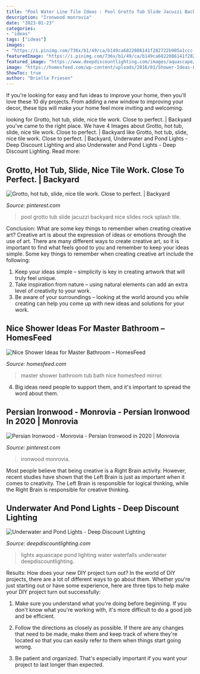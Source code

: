 ```yaml
---
title: "Pool Water Line Tile Ideas : Pool Grotto Tub Slide Jacuzzi Backyard Nice Slides Rock Splash Tile"
description: "Ironwood monrovia"
date: "2023-01-23"
categories:
- "ideas"
tags: ["ideas"]
images:
- "https://i.pinimg.com/736x/b1/49/ca/b149ca6822086141f282722b905a1ccc--pool-ideas-hot-tubs.jpg"
featuredImage: "https://i.pinimg.com/736x/b1/49/ca/b149ca6822086141f282722b905a1ccc--pool-ideas-hot-tubs.jpg"
featured_image: "https://www.deepdiscountlighting.com/images/aquascape/pond_lights-4.jpg"
image: "https://homesfeed.com/wp-content/uploads/2016/01/Shower-Ideas-For-Master-Bathroom-With-Big-Mirror-And-White-Bath-Tub.jpg"
ShowToc: true
author: "Brielle Friesen"
---
```



If you're looking for easy and fun ideas to improve your home, then you'll love these 10 diy projects. From adding a new window to improving your decor, these tips will make your home feel more inviting and welcoming.

	

		
looking for Grotto, hot tub, slide, nice tile work. Close to perfect. | Backyard you've came to the right place. We have 4 Images about Grotto, hot tub, slide, nice tile work. Close to perfect. | Backyard like Grotto, hot tub, slide, nice tile work. Close to perfect. | Backyard, Underwater and Pond Lights - Deep Discount Lighting and also Underwater and Pond Lights - Deep Discount Lighting. Read more:
		
    
## Grotto, Hot Tub, Slide, Nice Tile Work. Close To Perfect. | Backyard

<img loading=lazy src="https://i.pinimg.com/736x/b1/49/ca/b149ca6822086141f282722b905a1ccc--pool-ideas-hot-tubs.jpg" onerror="this.onerror=null;this.src='https://tse4.mm.bing.net/th?id=OIP.DvSRqYJUIq2Q27v0PybrZwHaF4&amp;pid=15.1';" alt="Grotto, hot tub, slide, nice tile work. Close to perfect. | Backyard">

_Source: pinterest.com_

>pool grotto tub slide jacuzzi backyard nice slides rock splash tile. 

	

Conclusion: What are some key things to remember when creating creative art?
Creative art is about the expression of ideas or emotions through the use of art. There are many different ways to create creative art, so it is important to find what feels good to you and remember to keep your ideas simple. Some key things to remember when creating creative art include the following:
1. Keep your ideas simple – simplicity is key in creating artwork that will truly feel unique.
2. Take inspiration from nature – using natural elements can add an extra level of creativity to your work.
3. Be aware of your surroundings – looking at the world around you while creating can help you come up with new ideas and solutions for your work.

    
## Nice Shower Ideas For Master Bathroom – HomesFeed

<img loading=lazy src="https://homesfeed.com/wp-content/uploads/2016/01/Shower-Ideas-For-Master-Bathroom-With-Big-Mirror-And-White-Bath-Tub.jpg" onerror="this.onerror=null;this.src='https://tse1.mm.bing.net/th?id=OIP.yyA3qnTLYHniTV6cOeerkQHaFj&amp;pid=15.1';" alt="Nice Shower Ideas for Master Bathroom – HomesFeed">

_Source: homesfeed.com_

>master shower bathroom tub bath nice homesfeed mirror. 

	

4. Big ideas need people to support them, and it's important to spread the word about them.

    
## Persian Ironwood - Monrovia - Persian Ironwood In 2020 | Monrovia

<img loading=lazy src="https://i.pinimg.com/736x/ca/ed/a5/caeda521feab0de5086dc0ec7187c3c7.jpg" onerror="this.onerror=null;this.src='https://tse1.mm.bing.net/th?id=OIP.D5a1dXeupe1D0rWnbySQQAHaLH&amp;pid=15.1';" alt="Persian Ironwood - Monrovia - Persian Ironwood in 2020 | Monrovia">

_Source: pinterest.com_

>ironwood monrovia. 

	

Most people believe that being creative is a Right Brain activity. However, recent studies have shown that the Left Brain is just as important when it comes to creativity. The Left Brain is responsible for logical thinking, while the Right Brain is responsible for creative thinking.

    
## Underwater And Pond Lights - Deep Discount Lighting

<img loading=lazy src="https://www.deepdiscountlighting.com/images/aquascape/pond_lights-4.jpg" onerror="this.onerror=null;this.src='https://tse3.mm.bing.net/th?id=OIP.ae_zfBKIAdSzIDxnCbv3MgHaHa&amp;pid=15.1';" alt="Underwater and Pond Lights - Deep Discount Lighting">

_Source: deepdiscountlighting.com_

>lights aquascape pond lighting water waterfalls underwater deepdiscountlighting. 

	

Results: How does your new DIY project turn out?
In the world of DIY projects, there are a lot of different ways to go about them. Whether you're just starting out or have some experience, here are three tips to help make your DIY project turn out successfully:
1. Make sure you understand what you're doing before beginning. If you don't know what you're working with, it's more difficult to do a good job and be efficient.

2. Follow the directions as closely as possible. If there are any changes that need to be made, make them and keep track of where they're located so that you can easily refer to them when things start going wrong.

3. Be patient and organized. That's especially important if you want your project to last longer than expected.


